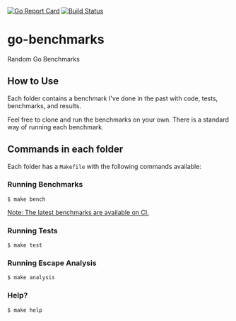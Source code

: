 [![Go Report Card](https://goreportcard.com/badge/github.com/kevinmartin/go-benchmarks)](https://goreportcard.com/report/github.com/kevinmartin/go-benchmarks)
[![Build Status](https://travis-ci.org/KevinMartin/go-benchmarks.svg?branch=master)](https://travis-ci.org/KevinMartin/go-benchmarks)

# go-benchmarks

Random Go Benchmarks

## How to Use

Each folder contains a benchmark I've done in the past with code, tests, benchmarks, and results.

Feel free to clone and run the benchmarks on your own. There is a standard way of running each benchmark.

## Commands in each folder

Each folder has a `Makefile` with the following commands available:

### Running Benchmarks

```
$ make bench
```

[Note: The latest benchmarks are available on CI.](https://travis-ci.org/KevinMartin/go-benchmarks)

### Running Tests

```
$ make test
```

### Running Escape Analysis

```
$ make analysis
```

### Help?

```
$ make help
```
